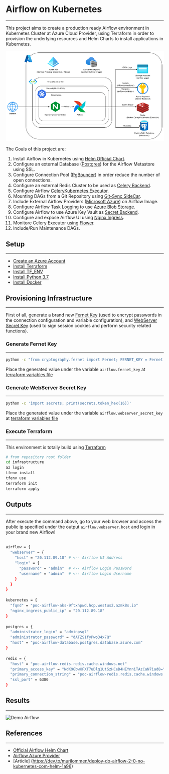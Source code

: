 # Airflow on Kubernetes 
---

This project aims to create a production ready Airflow environment in Kubernetes Cluster at Azure Cloud Provider, using Terraform in order to provision the underlying resources and Helm Charts to install applications in Kubernetes.

![Architecture](./artifacts/architecture.png)

The Goals of this project are:

1. Install Airflow in Kubernetes using [Helm Official Chart](https://airflow.apache.org/docs/helm-chart/stable/index.html).
2. Configure an external Database ([Postgres](https://www.postgresql.org/)) for the Airflow Metastore using SSL.
3. Configure Connection Pool ([PgBouncer](https://www.pgbouncer.org/2023/05/pgbouncer-1-19-0)) in order reduce the number of open connections.
4. Configure an external Redis Cluster to be used as [Celery Backend](https://docs.celeryq.dev/en/stable/getting-started/backends-and-brokers/redis.html).
5. Configure Airflow [CeleryKubernetes Executor](https://airflow.apache.org/docs/apache-airflow/stable/core-concepts/executor/celery_kubernetes.html).
6. Mounting DAGs from a Git Repository using [Git-Sync SideCar](https://airflow.apache.org/docs/helm-chart/stable/manage-dags-files.html#mounting-dags-using-git-sync-sidecar-without-persistence).
7. Include External Airflow Providers ([Microsoft Azure](https://airflow.apache.org/docs/apache-airflow-providers-microsoft-azure/stable/index.html)) on Airflow Image.
8. Configure Airflow Task Logging to use [Azure Blob Storage](https://airflow.apache.org/docs/apache-airflow-providers-microsoft-azure/stable/logging/index.html).
9. Configure Airflow to use Azure Key Vault as [Secret Backend](https://airflow.apache.org/docs/apache-airflow-providers-microsoft-azure/stable/secrets-backends/azure-key-vault.html).
10. Configure and expose Airflow UI using [Nginx Ingress](https://docs.nginx.com/nginx-ingress-controller/installation/installation-with-helm/).
11. Monitore Celery Executor using [Flower](https://flower.readthedocs.io/en/latest/).
12. Include/Run Maintenance DAGs.


## Setup
---

- [Create an Azure Account](https://azure.microsoft.com/en-us/free/)
- [Install Terraform](https://learn.hashicorp.com/tutorials/terraform/install-cli)
- [Install TF_ENV](https://github.com/tfutils/tfenv)
- [Install Python 3.7](https://www.linuxcapable.com/how-to-install-python-3-7-on-ubuntu-20-04-lts/)
- [Install Docker](https://docs.docker.com/engine/install/ubuntu/)

## Provisioning Infrastructure
---
First of all, generate a brand new [Fernet Key](https://airflow.apache.org/docs/apache-airflow/stable/administration-and-deployment/security/secrets/fernet.html) (used to encrypt passwords in the connection configuration and variable configuration), and [WebServer Secret Key](https://airflow.apache.org/docs/helm-chart/stable/production-guide.html#webserver-secret-key) (used to sign session cookies and perform security related functions).

### Generate Fernet Key
---
```bash
python -c "from cryptography.fernet import Fernet; FERNET_KEY = Fernet.generate_key().decode(); print(FERNET_KEY)"
```

Place the generated value under the variable `airflow.fernet_key` at [terraform variables file](./terraform/variables.tf)

### Generate WebServer Secret Key
---
```bash
python -c 'import secrets; print(secrets.token_hex(16))'
```

Place the generated value under the variable `airflow.webserver_secret_key` at [terraform variables file](./terraform/variables.tf)

### Execute Terraform
--- 

This environment is totally build using [Terraform](https://www.terraform.io/)

```bash
# from repository root folder
cd infrastructure
az login
tfenv install
tfenv use
terraform init
terraform apply
```

## Outputs
---

After execute the command above, go to your web browser and access the public ip specified under the output `airflow.webserver.host` and login in your brand new Airflow!

```bash

airflow = {
  "webserver" = {
    "host" = "20.112.89.18" # <-- Airflow UI Address
    "login" = {
      "password" = "admin"  # <-- Airflow Login Password
      "username" = "admin"  # <-- Airflow Login Username
    }
  }
}

kubernetes = {
  "fqnd" = "poc-airflow-aks-9ftxhpwd.hcp.westus2.azmk8s.io"
  "nginx_ingress_public_ip" = "20.112.89.18"
}

postgres = {
  "administrator_login" = "adminpsql"
  "administrator_password" = "dATZS1fyPwo34x7Q"
  "host" = "poc-airflow-database.postgres.database.azure.com" 
}

redis = {
  "host" = "poc-airflow-redis.redis.cache.windows.net"
  "primary_access_key" = "NdK9GbwXFXT7uDlg1UtSzHCeD4HEYnniTAzCaN7iad8="
  "primary_connection_string" = "poc-airflow-redis.redis.cache.windows.net:6380,password=NdK9GbwXFXT7uDlg1UtSzHCeD4HEYnniTAzCaN7iad8=,ssl=true,abortConnect=False"
  "ssl_port" = 6380
}
```

## Results
---

![Demo Airflow](./artifacts/demo-airflow.gif)

## References
---

- [Official Airflow Helm Chart ](https://airflow.apache.org/docs/helm-chart/stable/index.html)
- [Airflow Azure Provider](https://airflow.apache.org/docs/apache-airflow-providers-microsoft-azure/stable/index.html)
- [Article] (https://dev.to/murilommen/deploy-do-airflow-2-0-no-kubernetes-com-helm-1a96)